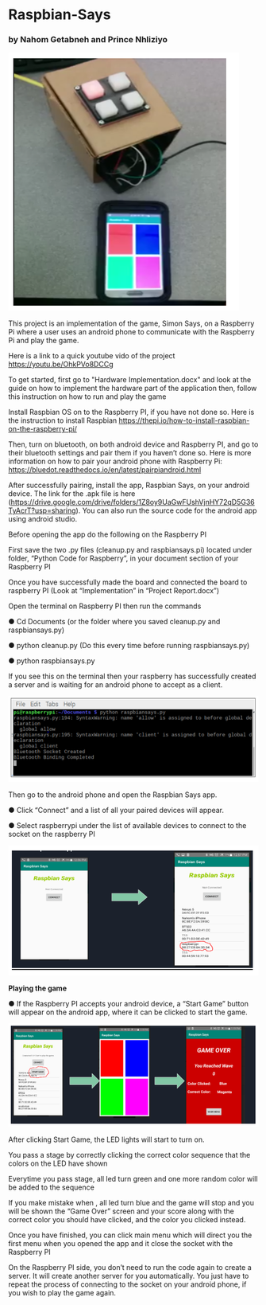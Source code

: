 # Raspbian-Says
### **by Nahom Getabneh and Prince Nhliziyo**

![](Images/hardware.PNG)

This project is an implementation of the game, Simon Says, on a Raspberry Pi where a user uses an android phone to communicate with the Raspberry Pi and play the game. 

Here is a link to a quick youtube vido of the project
https://youtu.be/OhkPVo8DCCg

To get started, first go to "Hardware Implementation.docx" and look at the guide on how to implement the hardware part of the application then, follow this instruction on how to run and play the game

Install Raspbian OS on to the Raspberry PI, if you have not done so. Here is the instruction to install Raspbian
https://thepi.io/how-to-install-raspbian-on-the-raspberry-pi/

Then, turn on bluetooth, on both android device and Raspberry PI, and go to  their bluetooth settings and pair them if you haven’t done so. Here is more information on how to pair your android phone with Raspberry Pi: https://bluedot.readthedocs.io/en/latest/pairpiandroid.html

After successfully pairing, install the app, Raspbian Says, on your android device. The link for the .apk file is here (https://drive.google.com/drive/folders/1Z8oy9UaGwFUshVjnHY72qD5G36TyAcrT?usp=sharing). You can also run the source code for the android app using android studio.

Before opening the app do the following on the Raspberry PI

First save the two .py files (cleanup.py and raspbiansays.pi) located under folder, “Python Code for Raspberry”, in your document section of your Raspberry PI

Once you have successfully made the board and connected the board to raspberry PI (Look at “Implementation” in “Project Report.docx”)

Open the terminal on Raspberry PI then run the commands

   ●	Cd Documents (or the folder where you saved cleanup.py and raspbiansays.py)

   ●	python cleanup.py  (Do this every time before running  raspbiansays.py)

   ●	python raspbiansays.py





If you see this on the terminal then your raspberry has successfully created a server and is waiting for an android phone to accept as a client.


![](Images/terminal.PNG)

Then go to the android phone and open the Raspbian Says app.

   ●	Click “Connect” and a list of all your paired devices will appear.
   
   ●	Select raspberrypi under the list of available devices to connect to the socket on the raspberry PI


![](Images/android1.PNG)


**Playing the game** 


   ●	If the Raspberry PI accepts your android device, a “Start Game” button will appear on the android app, where it can be clicked to start the game. 


![](Images/android2.PNG)

After clicking Start Game, the LED lights will start to turn on.

You pass a stage by correctly clicking the correct color sequence that the colors on the LED have shown

Everytime you pass stage, all led turn green and one more random color will be added to the sequence

If you make mistake when , all led turn blue and the game will stop and you will be shown the “Game Over” screen and your score along with the correct color you should have clicked, and the color you clicked instead.

Once you have finished, you can click main menu which will direct you the first menu when you opened the app and it close the socket with the Raspberry PI

On the Raspberry PI side, you don’t need to run the code again to create a server. It will create another server for you automatically. You just have to repeat the process of connecting to the socket on your android phone, if you wish to play the game again.   







